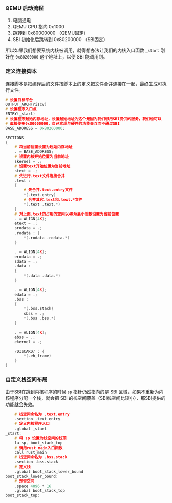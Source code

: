 ### QEMU 启动流程

1. 电脑通电
2. QEMU CPU 指向 0x1000
3. 跳转到 0x80000000 （QEMU固定）
4. SBI 初始化后跳转到 0x80200000 （SBI固定）

所以如果我们想要系统内核被调用，就得想办法让我们的内核入口函数 `_start` 刚好在 `0x80200000` 这个地址上，以便 SBI 能调用到。


### 定义连接脚本

连接脚本是把编译后的文件按脚本上的定义把文件合并连接在一起，最终生成可执行文件。

```c
# 设置目标平台
OUTPUT_ARCH(riscv)
# 设置程序入口点
ENTRY(_start)
# 设置程序起始内存地址，设置起始地址为这个是因为我们想用SBI提供的服务，我们也可以
# 直接使用0x80000000，自己实现与硬件的功能交互而不通过SBI
BASE_ADDRESS = 0x80200000;

SECTIONS
{
	# 将当前位置设置为起始内存地址
    . = BASE_ADDRESS;
    # 设置内核开始位置为当前地址
    skernel = .;
	# 设置text开始位置为当前地址
    stext = .;
    # 先进行.text文件连接合并
    .text :
    {
	    # 先合并.text.entry文件
        *(.text.entry)
        # 合并其它.text和.text.*文件
        *(.text .text.*)
    }
	# 对上面.text的占用的空间以4K为最小倍数设置为当前位置
    . = ALIGN(4K);
    etext = .;
    srodata = .;
    .rodata : {
        *(.rodata .rodata.*)
    }

    . = ALIGN(4K);
    erodata = .;
    sdata = .;
    .data :
    {
        *(.data .data.*)
    }

    . = ALIGN(4K);
    edata = .;
    .bss :
    {
        *(.bss.stack)
        sbss = .;
        *(.bss .bss.*)
    }

    . = ALIGN(4K);
    ebss = .;
    ekernel = .;

    /DISCARD/ : {
        *(.eh_frame)
    }
}
```

### 自定义栈空间布局

由于SBI在跳到内核程序的时候 `sp` 指针仍然指向的是 SBI 区域，如果不重新为内核程序分配一个栈，就会把 SBI 的栈空间覆盖（SBI栈空间比较小），那SBI提供的功能就会失效。

```c
	# 栈空间命名为 .text.entry
    .section .text.entry
    # 定义内核程序入口
    .global _start
_start:
	# 将 sp 设置为栈空间的栈顶
    la sp, boot_stack_top
    # 调用rust_main入口函数
    call rust_main
	# 栈空间命名为 .bss.stack
    .section .bss.stack
    # 定义栈
    .global boot_stack_lower_bound
boot_stack_lower_bound:
	# 预留空间
    .space 4096 * 16
    .global boot_stack_top
boot_stack_top:
```





